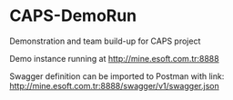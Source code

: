 # CAPS-DemoRun
Demonstration and team build-up for CAPS project

Demo instance running at http://mine.esoft.com.tr:8888

Swagger definition can be imported to Postman with link: http://mine.esoft.com.tr:8888/swagger/v1/swagger.json
